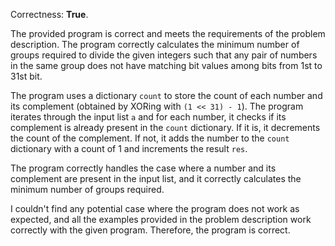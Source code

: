 Correctness: **True**.

The provided program is correct and meets the requirements of the problem description. The program correctly calculates the minimum number of groups required to divide the given integers such that any pair of numbers in the same group does not have matching bit values among bits from 1st to 31st bit.

The program uses a dictionary `count` to store the count of each number and its complement (obtained by XORing with `(1 << 31) - 1`). The program iterates through the input list `a` and for each number, it checks if its complement is already present in the `count` dictionary. If it is, it decrements the count of the complement. If not, it adds the number to the `count` dictionary with a count of 1 and increments the result `res`.

The program correctly handles the case where a number and its complement are present in the input list, and it correctly calculates the minimum number of groups required.

I couldn't find any potential case where the program does not work as expected, and all the examples provided in the problem description work correctly with the given program. Therefore, the program is correct.
